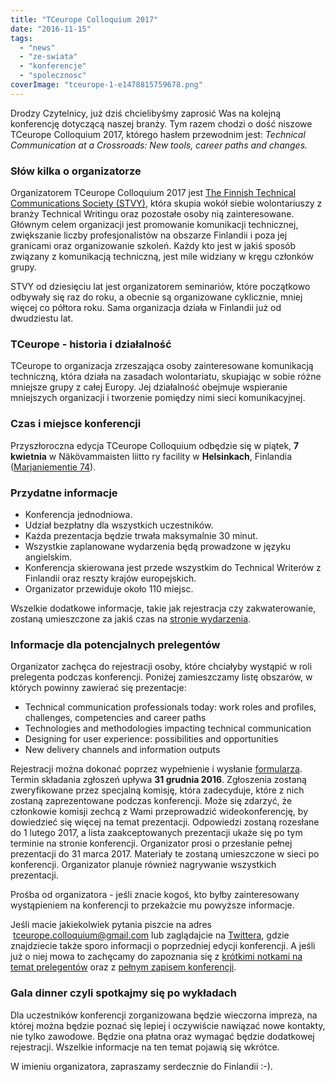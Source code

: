 ```yaml
---
title: "TCeurope Colloquium 2017"
date: "2016-11-15"
tags:
  - "news"
  - "ze-swiata"
  - "konferencje"
  - "spolecznosc"
coverImage: "tceurope-1-e1478815759678.png"
---
```


Drodzy Czytelnicy, już dziś chcielibyśmy zaprosić Was na kolejną konferencję
dotyczącą naszej branży. Tym razem chodzi o dość niszowe TCeurope Colloquium
2017, którego hasłem przewodnim jest: _Technical Communication at a Crossroads:
New tools, career paths and changes._

### Słów kilka o organizatorze

Organizatorem TCeurope Colloquium 2017 jest
[The Finnish Technical Communications Society (STVY)](http://stvy.fi/en), która
skupia wokół siebie wolontariuszy z branży Technical Writingu oraz pozostałe
osoby nią zainteresowane. Głównym celem organizacji jest promowanie komunikacji
technicznej, zwiększanie liczby profesjonalistów na obszarze Finlandii i poza
jej granicami oraz organizowanie szkoleń. Każdy kto jest w jakiś sposób związany
z komunikacją techniczną, jest mile widziany w kręgu członków grupy.

STVY od dziesięciu lat jest organizatorem seminariów, które początkowo odbywały
się raz do roku, a obecnie są organizowane cyklicznie, mniej więcej co półtora
roku. Sama organizacja działa w Finlandii już od dwudziestu lat.

### TCeurope - historia i działalność

TCeurope to organizacja zrzeszająca osoby zainteresowane komunikacją techniczną,
która działa na zasadach wolontariatu, skupiając w sobie różne mniejsze grupy z
całej Europy. Jej działalność obejmuje wspieranie mniejszych organizacji i
tworzenie pomiędzy nimi sieci komunikacyjnej.

### Czas i miejsce konferencji

Przyszłoroczna edycja TCeurope Colloquium odbędzie się w piątek, **7 kwietnia**
w Näkövammaisten liitto ry facility w **Helsinkach**, Finlandia
([Marjaniementie 74](https://wego.here.com/finland/helsinki/street-square/marjaniementie-74--loc-dmVyc2lvbj0xO3RpdGxlPU1hcmphbmllbWVudGllKzc0O2xhbmc9Zmk7bGF0PTYwLjIwODE0ODk1NjI5ODgzO2xvbj0yNS4wNzQzMjkzNzYyMjA3MDM7c3RyZWV0PU1hcmphbmllbWVudGllO2hvdXNlPTc0O2NpdHk9SGVsc2lua2k7cG9zdGFsQ29kZT0wMDkzMDtjb3VudHJ5PUZJTjtkaXN0cmljdD1WYXJ0aW9reWwlQzMlQTQ7c3RhdGU9U291dGgrRmlubGFuZDtjb3VudHk9VXVzaW1hYTtjYXRlZ29yeUlkPWJ1aWxkaW5nO3NvdXJjZVN5c3RlbT1pbnRlcm5hbA?_ga=1.176149538.1810482451.1475920180&map=60.20815,25.07433,15,normal&x=ep)).

### Przydatne informacje

- Konferencja jednodniowa.
- Udział bezpłatny dla wszystkich uczestników.
- Każda prezentacja będzie trwała maksymalnie 30 minut.
- Wszystkie zaplanowane wydarzenia będą prowadzone w języku angielskim.
- Konferencja skierowana jest przede wszystkim do Technical Writerów z Finlandii
  oraz reszty krajów europejskich.
- Organizator przewiduje około 110 miejsc.

Wszelkie dodatkowe informacje, takie jak rejestracja czy zakwaterowanie, zostaną
umieszczone za jakiś czas na [stronie wydarzenia](http://www.tc-europe.org/).

### Informacje dla potencjalnych prelegentów

Organizator zachęca do rejestracji osoby, które chciałyby wystąpić w roli
prelegenta podczas konferencji. Poniżej zamieszczamy listę obszarów, w których
powinny zawierać się prezentacje:

- Technical communication professionals today: work roles and profiles,
  challenges, competencies and career paths
- Technologies and methodologies impacting technical communication
- Designing for user experience: possibilities and opportunities
- New delivery channels and information outputs

Rejestracji można dokonać poprzez wypełnienie i wysłanie
[formularza](https://docs.google.com/forms/d/e/1FAIpQLSdrixFlKzj9i2ar-omx9Ldiq48j4wD_MW5_7qXJFNpeMp7Mhg/viewform).
Termin składania zgłoszeń upływa **31 grudnia 2016**. Zgłoszenia zostaną
zweryfikowane przez specjalną komisję, która zadecyduje, które z nich zostaną
zaprezentowane podczas konferencji. Może się zdarzyć, że członkowie komisji
zechcą z Wami przeprowadzić wideokonferencję, by dowiedzieć się więcej na temat
prezentacji. Odpowiedzi zostaną rozesłane do 1 lutego 2017, a lista
zaakceptowanych prezentacji ukaże się po tym terminie na stronie konferencji.
Organizator prosi o przesłanie pełnej prezentacji do 31 marca 2017. Materiały te
zostaną umieszczone w sieci po konferencji. Organizator planuje również
nagrywanie wszystkich prezentacji.

Prośba od organizatora - jeśli znacie kogoś, kto byłby zainteresowany
wystąpieniem na konferencji to przekażcie mu powyższe informacje.

Jeśli macie jakiekolwiek pytania piszcie na adres
 [tceurope.colloquium@gmail.com](mailto:tceurope.colloquium@gmail.com) lub
zaglądajcie na [Twittera](https://twitter.com/TCeuropeORG?lang=pl), gdzie
znajdziecie także sporo informacji o poprzedniej edycji konferencji. A jeśli już
o niej mowa to zachęcamy do zapoznania się z
[krótkimi notkami na temat prelegentów](https://www.conferize.com/colloquium-tceurope-2016/speakers) oraz
z
[pełnym zapisem konferencji](https://www.youtube.com/watch?v=9stNcZ6CqOI&list=PLXyaM5wpF8bmw13zFUUhiT0ubY6BK79KJ).

### Gala dinner czyli spotkajmy się po wykładach

Dla uczestników konferencji zorganizowana będzie wieczorna impreza, na której
można będzie poznać się lepiej i oczywiście nawiązać nowe kontakty, nie tylko
zawodowe. Będzie ona płatna oraz wymagać będzie dodatkowej rejestracji. Wszelkie
informacje na ten temat pojawią się wkrótce.

W imieniu organizatora, zapraszamy serdecznie do Finlandii :-).
